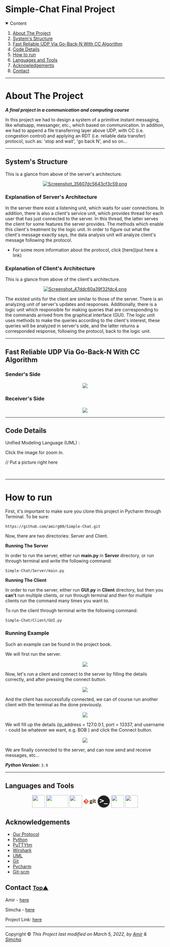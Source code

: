 # Simple-Chat Final Project


<!-- TABLE OF CONTENTS -->
<details open="open">
  <summary>Content</summary>
  <ol>
    <li><a href="#about-the-project">About The Project</a></li>
    <li><a href="#plot-graph">System's Structure</a></li>
    <li><a href="#algorithms">Fast Reliable UDP Via Go-Back-N With CC Algorithm</a></li>
    <li><a href="#code-details">Code Details</a></li>
    <li><a href="#how-to-run">How  to run</a></li>
    <li><a href="#languages-and-tools">Languages and Tools</a></li>
    <li><a href="#acknowledgements">Acknowledgements</a></li>
    <li><a href="#contact">Contact</a></li>
  </ol>
</details>

----------------

<!-- ABOUT THE PROJECT -->
# About The Project
**_A final project in a communication and computing course_**

In this project we had to design a system of a primitive instant messaging, 
like whatsapp, messanger, etc., which based on communication. In addition, 
we had to append a file transferring layer above UDP, with CC (i.e. congestion control)
and applying an RDT (i.e. reliable data transfer) protocol, such as: 'stop and wait', 'go back N', and so on... 


---------------

<!-- System's Structure -->
## System's Structure
This is a glance from above of the server's architecture. 
<p align="center">
<a href="https://gifyu.com/image/SMWtE"><img src="https://s7.gifyu.com/images/Screenshot_35607dc5643cf3c59.png" alt="Screenshot_35607dc5643cf3c59.png" border="0" /></a>
</p>

### Explanation of Server's Architecture 

In the server there exist a listening unit, which waits for user connections.
In addition, there is also a client's service unit, which provides 
thread for each user that has just connected to the server. In this 
thread, the latter serves the client for some features the server provides.
The methods which enable this client's treatment by the logic unit.
In order to figure out what the client's message exactly says, 
the data analysis unit will analyze client's message following the protocol.

- For some more information about the protocol, click [here](put here a link)


### Explanation of Client's Architecture 

This is a glance from above of the client's architecture. 

<p align="center">
<a href="https://gifyu.com/image/SMWtG"><img src="https://s7.gifyu.com/images/Screenshot_47ddc60a39f32fdc4.png" alt="Screenshot_47ddc60a39f32fdc4.png" border="0" /></a></p>

The existed units for the client are similar to those of the server. There is 
an analyzing unit of server's updates and responses. Additionally, there is 
a logic unit which responsible for making queries that are corresponding to 
the commands arrived from the graphical interface (GUI). The logic
unit uses methods to make the queries according to the client's interest,
these queries will be analyzed in server's side, and the latter
returns a corresponded response, following the protocol, back to the logic unit.

---
<!-- Fast Reliable UDP Via Go-Back-N With CC Algorithm -->

## Fast Reliable UDP Via Go-Back-N With CC Algorithm


### Sender's Side
<p align="center">
<img align="center" src="https://s7.gifyu.com/images/Fast_realble_UDP_with_CC.drawio-1.png" />
</p>



### Receiver's Side
<p align="center">
<img align="center" src="https://s7.gifyu.com/images/Fast_reliable_UDP_reciver_side.drawio.png" />
</p>

---

<!-- code-details -->


## Code Details


Unified Modeling Language (UML) :

Click the image for zoom in.

// Put a picture right here 

<p align="center">
<img align="center" src="" />
</p>


---------

<!-- how-to-run -->
# How to run


First, it's important to make sure you clone this project in Pycharm through Terminal.
To be sure:
```
https://github.com/amirg00/Simple-Chat.git
```
Now, there are two directories: Server and Client.  

**Running The Server**

In order to run the server, either run **main.py** in **Server** directory, or run through terminal and write 
the following command: 

```
Simple-Chat/Server/main.py
```


**Running The Client**

In order to run the server, either run **GUI.py** in **Client** directory,
but then you **can't** run multiple clients, or run through terminal and then for 
multiple clients run the command many times you want to. 
 
To run the client through terminal write the following command: 

```
Simple-Chat/Client/GUI.py
```

### Running Example

Such an example can be found in the project book. 

We will first run the server.

<p align="center">
<img align="center" src="https://s7.gifyu.com/images/Screenshot_9.png" />
</p>

Now, let's run a client and connect to the server by filling the details correctly, and after pressing the connect button.


<p align="center">
<img align="center" src="https://s7.gifyu.com/images/Screenshot_103154d41d5317d169.png" />
</p>

And the client has successfully connected, we can of course
run another client with the terminal as the done previously. 

<p align="center">
<img align="center" src="https://s7.gifyu.com/images/Screenshot_7a2cf794903b3c8bd.png" />
</p>

We will fill up the details (ip_address = 127.0.0.1, port = 13337, and username - could be whatever we want, e.g. BOB ) and click the Connect button.


<p align="center">
<img align="center" src="https://s7.gifyu.com/images/Screenshot_146705e437e86b6412.png" />
</p>

We are finally connected to the server, and can now send and receive 
messages, etc...


_**Python Version:**_ ```3.9```

---------


## Languages and Tools

 <div align="center">
 <code><img height="40" width="40" src="https://upload.wikimedia.org/wikipedia/commons/thumb/c/c3/Python-logo-notext.svg/1200px-Python-logo-notext.svg.png"></code>  <code><img height="40" width="70" src="https://upload.wikimedia.org/wikipedia/commons/d/d5/UML_logo.svg"/></code>
 <code><img height="40" width="40" src="https://upload.wikimedia.org/wikipedia/commons/thumb/1/1d/PyCharm_Icon.svg/1024px-PyCharm_Icon.svg.png"/></code>
 <code><img height="40" width="40" src="https://raw.githubusercontent.com/github/explore/80688e429a7d4ef2fca1e82350fe8e3517d3494d/topics/git/git.png"></code>
 <code><img height="40" width="40" src="https://raw.githubusercontent.com/github/explore/80688e429a7d4ef2fca1e82350fe8e3517d3494d/topics/terminal/terminal.png"></code>
 <code><img height="40" width="40" src="https://upload.wikimedia.org/wikipedia/commons/b/b6/PuTTY_icon_128px.png"></code>
 <code><img height="40" width="40" src="https://media.trustradius.com/product-logos/dT/3e/JWKABGMWXUZ3.PNG"></code>
 </div>


<!-- ACKNOWLEDGEMENTS -->
## Acknowledgements
* [Our Protocol](https://docs.google.com/document/d/1jNmEHspdIJdHrGw9TxRJ0lU0Rt1J5uhz/edit?usp=sharing&ouid=110205518348656225965&rtpof=true&sd=true)
* [Python](https://www.python.org/)
* [PuTTYtm](https://en.wikipedia.org/wiki/PuTTY)
* [Wirshark](https://he.wikipedia.org/wiki/Wireshark)
* [UML](https://en.wikipedia.org/wiki/Unified_Modeling_Language)
* [Git](https://git-scm.com/)
* [Pycharm](https://www.jetbrains.com/pycharm/)
* [Git-scm](https://git-scm.com/book/en/v2/Getting-Started-Installing-Git)


<!-- CONTACT -->
## Contact <small>[Top▲](object-oriented-programming-exercise-3)</small>


 Amir - [here](https://github.com/amirg00/)
 
 Simcha - [here](https://github.com/SimchaTeich)

Project Link: [here](https://github.com/amirg00/Simple-Chat)

___

Copyright © _This Project last modified on March 5, 2022, by [Amir](https://github.com/amirg00/) & [Simcha](https://github.com/SimchaTeich)_.
